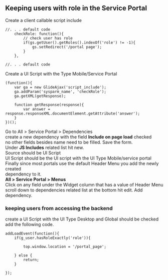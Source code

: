 ## Keeping users with role in the Service Portal

  Create a client callable script include  
```
//. . . default code
    checkRole: function(){
        // check user has role
        if(gs.getUser().getRoles().indexOf('role') != -1){
            gs.setRedirect('/portal page');
        }
    },
    
//. . . default code

```

  Create a UI Script with the Type Mobile/Service Portal
```
(function(){
    var ga = new GlideAjax('script_include');
    ga.addParam('sysparm_name', 'checkRole');
    ga.getXML(getResponse);
    
    function getResponse(response){
        var answer = response.responseXML.documentElement.getAttribute('answer');
    }
})();

```

  Go to All > Service Portal > Dependencies  
  create a new dependency with the field **Include on page load** checked  
  no other fields besides name need to be filled. Save the form.  
  Under **JS Includes** related list hit new.  
  Source should be UI Script  
  UI Script should be the UI script with the UI Type Mobile/service portal  
  Finally since most portals use the default Header Menu you add the newly created  
  dependency to it.  
  **All > Service Portal > Menus**  
  Click on any field under the Widget column that has a value of Header Menu  
  scroll down to dependencies related list at the bottom hit edit. Add dependency.  
  

### keeping users from accessing the backend
  create a UI Script with the UI Type Desktop and Global should be checked  
  add the following code.  
  
```
addLoadEvent(function(){  
    if(g_user.hasRoleExactly('role')){
    
        top.window.location = '/portal_page';  
    
    } else {
        return;
    }
    
});
```